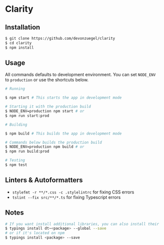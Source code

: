 # Clarity #

## Installation ##

```bash
$ git clone https://github.com/devonzuegel/clarity
$ cd clarity
$ npm install
```

## Usage ##

All commands defaults to development environment. You can set `NODE_ENV` to `production` or use the shortcuts below.

```bash
# Running

$ npm start # This starts the app in development mode

# Starting it with the production build
$ NODE_ENV=production npm start # or
$ npm run start:prod

# Building 

$ npm build # This builds the app in development mode

# Commands below builds the production build
$ NODE_ENV=production npm build # or
$ npm run build:prod

# Testing
$ npm test
```

## Linters & Autoformatters ##

- `stylefmt -r **/*.css -c .stylelintrc` for fixing CSS errors
- `tslint --fix src/**/*.ts` for fixing Typescript errors

## Notes ##

```bash
# If you want install additional libraries, you can also install their typings from DefinitelyTyped
$ typings install dt~<package> --global --save
# or if it's located on npm
$ typings install <package> --save
```
